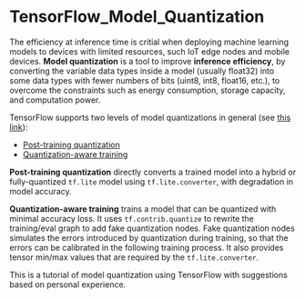 # TensorFlow_Model_Quantization

The efficiency at inference time is critial when deploying machine learning models to devices with limited resources, such IoT edge nodes and mobile devices. **Model quantization** is a tool to improve **inference efficiency**, by converting the variable data types inside a model (usually float32) into some data types with fewer numbers of bits (uint8, int8, float16, etc.), to overcome the constraints such as energy consumption, storage capacity, and computation power.

TensorFlow supports two levels of model quantizations in general (see [this link](https://www.tensorflow.org/lite/performance/model_optimization)):

- [Post-training quantization](https://www.tensorflow.org/lite/performance/post_training_quantization)
- [Quantization-aware training](https://github.com/tensorflow/tensorflow/tree/r1.13/tensorflow/contrib/quantize)

**Post-training quantization** directly converts a trained model into a hybrid or fully-quantized `tf.lite` model using `tf.lite.converter`, with degradation in model accuracy.

**Quantization-aware training** trains a model that can be quantized with minimal accuracy loss. It uses `tf.contrib.quantize` to rewrite the training/eval graph to add fake quantization nodes. Fake quantization nodes simulates the errors introduced by quantization during training, so that the errors can be calibrated in the following training process. It also provides tensor min/max values that are required by the `tf.lite.converter`.

This is a tutorial of model quantization using TensorFlow with suggestions based on personal experience.
